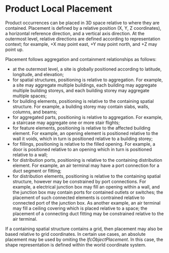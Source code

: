 Product Local Placement
=======================

Product occurrences can be placed in 3D space relative to where they are contained. Placement is defined by a relative position (X, Y, Z coordinates), a horizontal reference direction, and a vertical axis direction. At the outermost level, relative directions are defined according to representation context; for example, +X may point east, +Y may point north, and +Z may point up.

Placement follows aggregation and containment relationships as follows:

* at the outermost level, a site is globally positioned according to latitude, longitude, and elevation;
* for spatial structures, positioning is relative to aggregation. For example, a site may aggregate multiple buildings, each building may aggregate multiple building storeys, and each building storey may aggregate multiple spaces;
* for building elements, positioning is relative to the containing spatial structure. For example, a building storey may contain slabs, walls, columns, and beams; 
* for aggregated parts, positioning is relative to aggregation. For example, a staircase may aggregate one or more stair flights;
* for feature elements, positioning is relative to the affected building element. For example, an opening element is positioned relative to the wall it voids, which in turn is positioned relative to a building storey;
* for fillings, positioning is relative to the filled opening. For example, a door is positioned relative to an opening which in turn is positioned relative to a wall; 
* for distribution ports, positioning is relative to the containing distribution element. For example, an air terminal may have a port connection for a duct segment or fitting;
* for distribution elements, positioning is relative to the containing spatial structure, however may be constrained by port connections. For example, a electrical junction box may fill an opening within a wall, and the junction box may contain ports for contained outlets or switches; the placement of such connected elements is contrained relative to connected port of the junction box. As another example, an air terminal may fill a ceiling covering which is placed relative to a space; the placement of a connecting duct fitting may be constrained relative to the air terminal. 

If a containing spatial structure contains a grid, then placement may also be based relative to grid coordinates. In certain use cases, an absolute placement may be used by omiting the _IfcObjectPlacement_. In this case, the shape representation is defined within the world coordinate system.
